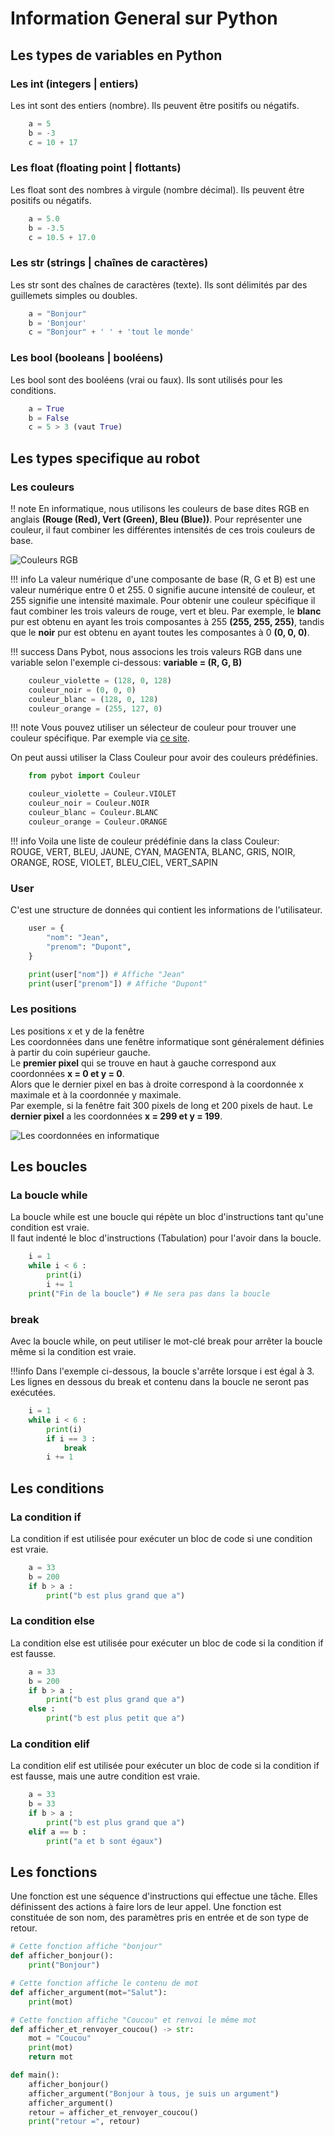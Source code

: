 # Information General sur Python

## Les types de variables en Python

### Les int (integers | entiers)

Les int sont des entiers (nombre). Ils peuvent être positifs ou négatifs.

```python
    a = 5
    b = -3
    c = 10 + 17
```

### Les float (floating point | flottants)

Les float sont des nombres à virgule (nombre décimal). Ils peuvent être positifs ou négatifs.

```python
    a = 5.0
    b = -3.5
    c = 10.5 + 17.0
```

### Les str (strings | chaînes de caractères)

Les str sont des chaînes de caractères (texte). Ils sont délimités par des guillemets simples ou doubles.

```python
    a = "Bonjour"
    b = 'Bonjour'
    c = "Bonjour" + ' ' + 'tout le monde'
```

### Les bool (booleans | booléens)

Les bool sont des booléens (vrai ou faux). Ils sont utilisés pour les conditions.

```python
    a = True
    b = False
    c = 5 > 3 (vaut True)
```

## Les types specifique au robot

### Les couleurs

!! note
    En informatique, nous utilisons les couleurs de base dites RGB en anglais **(Rouge (Red), Vert (Green), Bleu (Blue))**.
    Pour représenter une couleur, il faut combiner les différentes intensités de ces trois couleurs de base.

![Couleurs RGB](couleurs.jpg)

!!! info
    La valeur numérique d'une composante de base (R, G et B) est une valeur numérique entre 0 et 255.
    0 signifie aucune intensité de couleur, et 255 signifie une intensité maximale.
    Pour obtenir une couleur spécifique il faut combiner les trois valeurs de rouge, vert et bleu.
    Par exemple, le **blanc** pur est obtenu en ayant les trois composantes à 255 **(255, 255, 255)**, tandis que le **noir** pur est obtenu en ayant toutes les composantes à 0 **(0, 0, 0)**.

!!! success
    Dans Pybot, nous associons les trois valeurs RGB dans une variable selon l'exemple ci-dessous:
    **variable = (R, G, B)**

```python
    couleur_violette = (128, 0, 128)
    couleur_noir = (0, 0, 0)
    couleur_blanc = (128, 0, 128)
    couleur_orange = (255, 127, 0)
```

!!! note
    Vous pouvez utiliser un sélecteur de couleur pour trouver une couleur spécifique. Par exemple via [ce site](https://colorpicker.me/).

On peut aussi utiliser la Class Couleur pour avoir des couleurs prédéfinies.

```python
    from pybot import Couleur

    couleur_violette = Couleur.VIOLET
    couleur_noir = Couleur.NOIR
    couleur_blanc = Couleur.BLANC
    couleur_orange = Couleur.ORANGE
```

!!! info
    Voila une liste de couleur prédéfinie dans la class Couleur:  
    ROUGE, VERT, BLEU, JAUNE, CYAN, MAGENTA, BLANC, GRIS, NOIR, ORANGE, ROSE, VIOLET, BLEU_CIEL, VERT_SAPIN

### User

C'est une structure de données qui contient les informations de l'utilisateur.

```python
    user = {
        "nom": "Jean",
        "prenom": "Dupont",
    }

    print(user["nom"]) # Affiche "Jean"
    print(user["prenom"]) # Affiche "Dupont"
```

### Les positions

Les positions x et y de la fenêtre  
    Les coordonnées dans une fenêtre informatique sont généralement définies à partir du coin supérieur gauche.  
    Le **premier pixel** qui se trouve en haut à gauche correspond aux coordonnées **x = 0 et y = 0**.  
    Alors que le dernier pixel en bas à droite correspond à la coordonnée x maximale et à la coordonnée y maximale.  
 Par exemple, si la fenêtre fait 300 pixels de long et 200 pixels de haut. Le **dernier pixel** a les coordonnées **x = 299 et y = 199**.  

![Les coordonnées en informatique](coordinates.jpg)

## Les boucles

### La boucle while

La boucle while est une boucle qui répète un bloc d'instructions tant qu'une condition est vraie.  
Il faut indenté le bloc d'instructions (Tabulation) pour l'avoir dans la boucle.

```python
    i = 1
    while i < 6 :
        print(i)
        i += 1
    print("Fin de la boucle") # Ne sera pas dans la boucle
```

### break

Avec la boucle while, on peut utiliser le mot-clé break pour arrêter la boucle même si la condition est vraie.

!!!info
    Dans l'exemple ci-dessous, la boucle s'arrête lorsque i est égal à 3.  
    Les lignes en dessous du break et contenu dans la boucle ne seront pas exécutées.

```python
    i = 1
    while i < 6 :
        print(i)
        if i == 3 :
            break
        i += 1
```

## Les conditions

### La condition if

La condition if est utilisée pour exécuter un bloc de code si une condition est vraie.

```python
    a = 33
    b = 200
    if b > a :
        print("b est plus grand que a")
```

### La condition else

La condition else est utilisée pour exécuter un bloc de code si la condition if est fausse.

```python
    a = 33
    b = 200
    if b > a :
        print("b est plus grand que a")
    else :
        print("b est plus petit que a")
```

### La condition elif

La condition elif est utilisée pour exécuter un bloc de code si la condition if est fausse, mais une autre condition est vraie.

```python
    a = 33
    b = 33
    if b > a :
        print("b est plus grand que a")
    elif a == b :
        print("a et b sont égaux")
```

## Les fonctions

Une fonction est une séquence d'instructions qui effectue une tâche.
Elles définissent des actions à faire lors de leur appel.
Une fonction est constituée de son nom, des paramètres pris en entrée et de son type de retour.

```python
# Cette fonction affiche "bonjour"
def afficher_bonjour():
    print("Bonjour")

# Cette fonction affiche le contenu de mot
def afficher_argument(mot="Salut"):
    print(mot)

# Cette fonction affiche "Coucou" et renvoi le même mot
def afficher_et_renvoyer_coucou() -> str:
    mot = "Coucou"
    print(mot)
    return mot

def main():
    afficher_bonjour()
    afficher_argument("Bonjour à tous, je suis un argument")
    afficher_argument()
    retour = afficher_et_renvoyer_coucou()
    print("retour =", retour)
```
